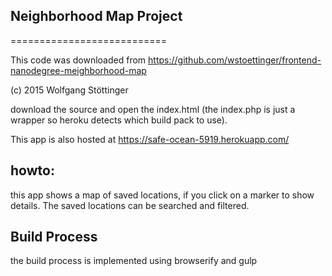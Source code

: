 ## Neighborhood Map Project
===========================

This code was downloaded from https://github.com/wstoettinger/frontend-nanodegree-meighborhood-map

(c) 2015 Wolfgang Stöttinger

download the source and open the index.html (the index.php is just a wrapper so heroku detects which build pack to use).

This app is also hosted at https://safe-ocean-5919.herokuapp.com/


## howto:

this app shows a map of saved locations, if you click on a marker to show details. The saved locations can be searched and filtered.

## Build Process

the build process is implemented using browserify and gulp